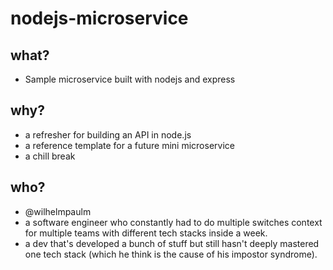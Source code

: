 # nodejs-microservice

## what?
- Sample microservice built with nodejs and express

## why?
- a refresher for building an API in node.js
- a reference template for a future mini microservice
- a chill break

## who?
- @wilhelmpaulm
- a software engineer who constantly had to do multiple switches context for multiple teams with different tech stacks inside a week.
- a dev that's developed a bunch of stuff but still hasn't deeply mastered one tech stack (which he think is the cause of his impostor syndrome).